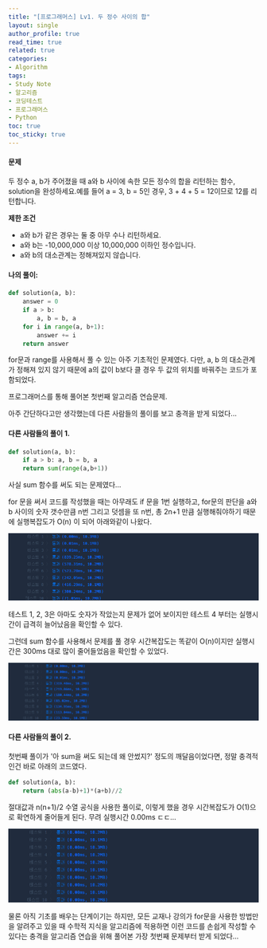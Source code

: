 ```yaml
---
title: "[프로그래머스] Lv1. 두 정수 사이의 합"
layout: single
author_profile: true
read_time: true
related: true
categories:
- Algorithm
tags:
- Study Note
- 알고리즘
- 코딩테스트
- 프로그래머스
- Python
toc: true
toc_sticky: true
---
```


#### **문제**

두 정수 a, b가 주어졌을 때 a와 b 사이에 속한 모든 정수의 합을 리턴하는 함수, solution을 완성하세요.예를 들어 a = 3, b = 5인 경우, 3 + 4 + 5 = 12이므로 12를 리턴합니다.

**제한 조건**

- a와 b가 같은 경우는 둘 중 아무 수나 리턴하세요.
- a와 b는 -10,000,000 이상 10,000,000 이하인 정수입니다.
- a와 b의 대소관계는 정해져있지 않습니다.

#### **나의 풀이:**

```python
def solution(a, b):
    answer = 0
    if a > b:
        a, b = b, a
    for i in range(a, b+1):
        answer += i
    return answer
```

for문과 range를 사용해서 풀 수 있는 아주 기초적인 문제였다. 다만, a, b 의 대소관계가 정해져 있지 않기 때문에 a의 값이 b보다 클 경우 두 값의 위치를 바꿔주는 코드가 포함되었다.

프로그래머스를 통해 풀어본 첫번째 알고리즘 연습문제.

아주 간단하다고만 생각했는데 다른 사람들의 풀이를 보고 충격을 받게 되었다...

#### **다른 사람들의 풀이 1.**

```python
def solution(a, b):
    if a > b: a, b = b, a
    return sum(range(a,b+1))
```

사실 sum 함수를 써도 되는 문제였다...

for 문을 써서 코드를 작성했을 때는 아무래도 if 문을 1번 실행하고, for문의 판단을 a와 b 사이의 숫자 갯수만큼 n번 그리고 덧셈을 또 n번, 총 2n+1 만큼 실행해줘야하기 때문에 실행복잡도가 O(n) 이 되어 아래와같이 나왔다.

![1](https://raw.githubusercontent.com/lucathree/lucathree.github.io/master/assets/images/2021/2021-07-17/1-1.PNG)

테스트 1, 2, 3은 아마도 숫자가 작았는지 문제가 없어 보이지만 테스트 4 부터는 실행시간이 급격히 늘어났음을 확인할 수 있다.

그런데 sum 함수를 사용해서 문제를 풀 경우 시간복잡도는 똑같이 O(n)이지만 실행시간은 300ms 대로 많이 줄어들었음을 확인할 수 있었다.

![2](https://raw.githubusercontent.com/lucathree/lucathree.github.io/master/assets/images/2021/2021-07-17/1-2.PNG)

#### **다른 사람들의 풀이 2.**

첫번째 풀이가 '아 sum을 써도 되는데 왜 안썼지?' 정도의 깨달음이었다면, 정말 충격적인건 바로 아래의 코드였다.

```python
def solution(a, b):
    return (abs(a-b)+1)*(a+b)//2
```

절대값과 n(n+1)/2 수열 공식을 사용한 풀이로, 이렇게 했을 경우 시간복잡도가 O(1)으로 확연하게 줄어들게 된다. 무려 실행시간 0.00ms ㄷㄷ...

![3](https://raw.githubusercontent.com/lucathree/lucathree.github.io/master/assets/images/2021/2021-07-17/1-3.PNG)

물론 아직 기초를 배우는 단계이기는 하지만, 모든 교재나 강의가 for문을 사용한 방법만을 알려주고 있을 때 수학적 지식을 알고리즘에 적용하면 이런 코드를 손쉽게 작성할 수 있다는 충격을 알고리즘 연습을 위해 풀어본 가장 첫번째 문제부터 받게 되었다...